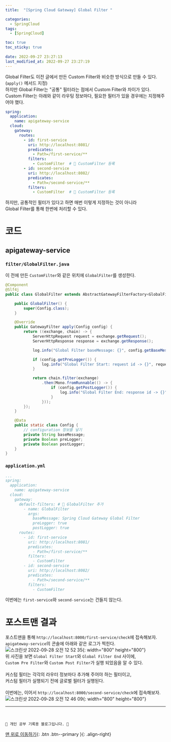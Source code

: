 ```yaml
---
title:  "[Spring Cloud Gateway] Global Filter "

categories:
  - SpringCloud
tags:
  - [SpringCloud]

toc: true
toc_sticky: true
 
date: 2022-09-27 23:27:13
last_modified_at: 2022-09-27 23:27:19
---
```

Global Filter도 이전 글에서 만든 Custom Filter와 비슷한 방식으로 만들 수 있다. (`apply()` 메서드 지정)<br>
하지만 Global Filter는 "공통" 필터라는 점에서 Custom Filter와 차이가 있다.<br>
Custom Filter는 아래와 같이 라우팅 정보마다, 필요한 필터가 있을 경우에는 지정해주어야 했다.
```yml
spring:
  application:
    name: apigateway-service
  cloud:
    gateway:
      routes:
        - id: first-service
          uri: http://localhost:8081/
          predicates:
            - Path=/first-service/**
          filters:
            - CustomFilter  # 🌟 CustomFilter 등록
        - id: second-service
          uri: http://localhost:8082/
          predicates:
            - Path=/second-service/**
          filters:
            - CustomFilter  # 🌟 CustomFilter 등록
```
하지만, 공통적인 필터가 있다고 하면 매번 이렇게 지정하는 것이 아니라<br>
Global Filter를 통해 한번에 처리할 수 있다.

# 코드
## apigateway-service
### `filter/GlobalFilter.java`
이 전에 만든 `CustomFilter`와 같은 위치에 `GlobalFilter`를 생성한다.
```java
@Component
@Slf4j
public class GlobalFilter extends AbstractGatewayFilterFactory<GlobalFilter.Config> {

    public GlobalFilter() {
        super(Config.class);
    }

    @Override
    public GatewayFilter apply(Config config) {
        return ((exchange, chain) -> {
            ServerHttpRequest request = exchange.getRequest();
            ServerHttpResponse response = exchange.getResponse();

            log.info("Global Filter baseMessage: {}", config.getBaseMessage());

            if (config.getPreLogger()) {
                log.info("Global Filter Start: request id -> {}", request.getId());
            }

            return chain.filter(exchange)
                .then(Mono.fromRunnable(() -> {
                    if (config.getPostLogger()) {
                        log.info("Global Filter End: response id -> {}", response.getStatusCode());
                    }
                }));
        });
    }

    @Data
    public static class Config {
        // configuration 정보를 넣기
        private String baseMessage;
        private Boolean preLogger;
        private Boolean postLogger;
    }
}
```

### `application.yml`
```yml
...
spring:
  application:
    name: apigateway-service
  cloud:
    gateway:
      default-filters: # 🌟 GlobalFilter 추가
        - name: GlobalFilter
          args:
            baseMessage: Spring Cloud Gateway Global Filter
            preLogger: true
            postLogger: true
      routes:
        - id: first-service
          uri: http://localhost:8081/ 
          predicates:
            - Path=/first-service/** 
          filters:
            - CustomFilter 
        - id: second-service
          uri: http://localhost:8082/
          predicates:
            - Path=/second-service/**
          filters:
            - CustomFilter
```
이번에는 `first-service`와 `second-service`는 건들지 않는다.

# 포스트맨 결과
포스트맨을 통해 `http://localhost:8000/first-service/check`에 접속해보자.<br>
`apigateway-service`의 콘솔에 아래와 같은 로그가 찍힌다.<br>
![스크린샷 2022-09-28 오전 12 52 35](https://user-images.githubusercontent.com/59405576/192575191-09723d3e-aa2c-4ecc-9bf9-ffa92751618f.png){: width="800" height="800"}<br>
위 사진을 보면 `Global Filter Start`와 `Global Filter End` 사이에,<br>
`Custom Pre Filter`와 `Custom Post Filter`가 실행 되었음을 알 수 있다.<br><br>
커스텀 필터는 각각의 라우터 정보마다 추가해 주어야 하는 필터이고,<br>
커스텀 필터가 실행되기 전에 글로벌 필터가 실행된다.<br><br>
이번에는, 이어서 `http://localhost:8000/second-service/check`에 접속해보자.
![스크린샷 2022-09-28 오전 12 46 09](https://user-images.githubusercontent.com/59405576/192573472-bcec53ba-b118-4edc-8d15-985493c07d06.png){: width="800" height="800"}<br>









***
<br>


    💛 개인 공부 기록용 블로그입니다. 👻

[맨 위로 이동하기](#){: .btn .btn--primary }{: .align-right}